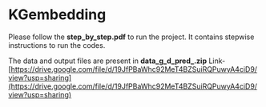 # KGembedding

Please follow the **step_by_step.pdf** to run the project.
It contains stepwise instructions to run the codes.

The data and output files are present in **data_g_d_pred_.zip**
Link- [https://drive.google.com/file/d/19JfPBaWhc92MeT4BZSuiRQPuwyA4ciD9/view?usp=sharing](https://drive.google.com/file/d/19JfPBaWhc92MeT4BZSuiRQPuwyA4ciD9/view?usp=sharing)


